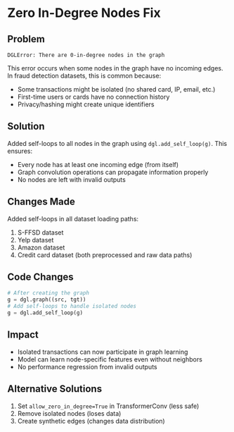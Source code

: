 # Zero In-Degree Nodes Fix

## Problem
`DGLError: There are 0-in-degree nodes in the graph`

This error occurs when some nodes in the graph have no incoming edges. In fraud detection datasets, this is common because:
- Some transactions might be isolated (no shared card, IP, email, etc.)
- First-time users or cards have no connection history
- Privacy/hashing might create unique identifiers

## Solution
Added self-loops to all nodes in the graph using `dgl.add_self_loop(g)`. This ensures:
- Every node has at least one incoming edge (from itself)
- Graph convolution operations can propagate information properly
- No nodes are left with invalid outputs

## Changes Made
Added self-loops in all dataset loading paths:
1. S-FFSD dataset
2. Yelp dataset  
3. Amazon dataset
4. Credit card dataset (both preprocessed and raw data paths)

## Code Changes
```python
# After creating the graph
g = dgl.graph((src, tgt))
# Add self-loops to handle isolated nodes
g = dgl.add_self_loop(g)
```

## Impact
- Isolated transactions can now participate in graph learning
- Model can learn node-specific features even without neighbors
- No performance regression from invalid outputs

## Alternative Solutions
1. Set `allow_zero_in_degree=True` in TransformerConv (less safe)
2. Remove isolated nodes (loses data)
3. Create synthetic edges (changes data distribution)